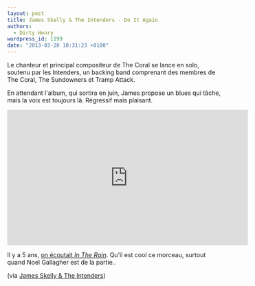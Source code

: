 ```yaml
---
layout: post
title: James Skelly & The Intenders - Do It Again
authors:
  - Dirty Henry
wordpress_id: 1199
date: "2013-03-20 10:31:23 +0100"
---
```


Le chanteur et principal compositeur de The Coral se lance en solo, soutenu par
les Intenders, un backing band comprenant des membres de The Coral, The
Sundowners et Tramp Attack.

En attendant l'album, qui sortira en juin, James propose un blues qui tâche,
mais la voix est toujours là. Régressif mais plaisant.

<iframe width="560" height="315" src="http://www.youtube.com/embed/0aVBjvAupUs" frameborder="0" allowfullscreen></iframe>

Il y a 5 ans, [on écoutait _In The Rain_](203). Qu'il est cool ce morceau,
surtout quand Noel Gallagher est de la partie..

(via [James Skelly & The Intenders](http://jamesskellyandtheintenders.com/))
